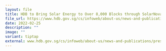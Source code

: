 ```yaml
---
layout: file
title: HDB to Bring Solar Energy to Over 8,000 Blocks through SolarNova Programme
file_url: https://www.hdb.gov.sg/cs/infoweb/about-us/news-and-publications/press-releases/HDB-to-bring-solar-energy
date: 2022-02-25
description: ""
image: ""
variant: tiptap
external: www.hdb.gov.sg/cs/infoweb/about-us/news-and-publications/press-releases/HDB-to-bring-solar-energy
---
```

